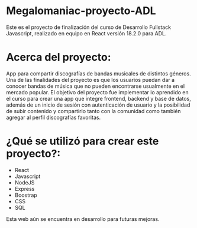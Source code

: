 # Megalomaniac-proyecto-ADL

Este es el proyecto de finalización del curso de Desarrollo Fullstack Javascript, realizado en equipo en React versión 18.2.0 para ADL.

# Acerca del proyecto:

App para compartir discografías de bandas musicales de distintos géneros. Una de las finalidades del proyecto es que los usuarios puedan dar a conocer bandas de música que no pueden encontrarse usualmente en el mercado popular. El objetivo del proyecto fue implementar lo aprendido en el curso para crear una app que integre frontend, backend y base de datos, además de un inicio de sesión con autenticación de usuario y la posibilidad de subir contenido y compartirlo tanto con la comunidad como también agregar al perfil discografías favoritas.

# ¿Qué se utilizó para crear este proyecto?:

- React
- Javascript
- NodeJS
- Express
- Boostrap
- CSS
- SQL

Esta web aún se encuentra en desarrollo para futuras mejoras.
